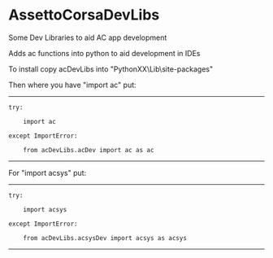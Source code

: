 AssettoCorsaDevLibs
===================

Some Dev Libraries to aid AC app development 

Adds ac functions into python to aid development in IDEs


To install copy acDevLibs into "PythonXX\Lib\site-packages\"


Then where you have "import ac" put:
***
	try:

		import ac
	
	except ImportError:

		from acDevLibs.acDev import ac as ac
***

	
For "import acsys" put:
***
	try:
	
		import acsys
	
	except ImportError:

		from acDevLibs.acsysDev import acsys as acsys
***